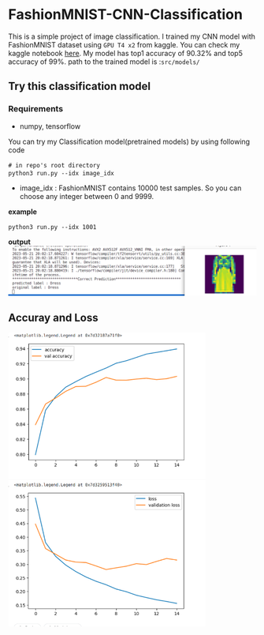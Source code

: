 # FashionMNIST-CNN-Classification

This is a simple project of image classification. I trained my CNN model with FashionMNIST dataset using `GPU T4 x2` from kaggle. You can check my kaggle notebook [here](https://www.kaggle.com/code/kavyas1996/fashionmnist-cnn-classification/). My model has top1 accuracy of 90.32% and top5 accuracy of 99%. path to the trained model is :`src/models/` 

## Try this classification model

### Requirements
- numpy, tensorflow

You can try my Classification model(pretrained models) by using following code
```
# in repo's root directory
python3 run.py --idx image_idx
```
- image_idx : FashionMNIST contains 10000 test samples. So you can choose any integer between 0 and 9999.

**example**
```
python3 run.py --idx 1001
```
**output**
![sample](src/output.png)


## Accuray and Loss 

<div>
  <img src="src/accuracy.png" alt="Image 1" width="400" />
  <img src="src/loss.png" alt="Image 2" width="400" />
</div>

